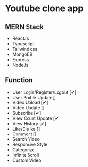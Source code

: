 # Youtube clone app

## MERN Stack

<ul>
    <li>ReactJs</li>
    <li>Typescript</li>
    <li>Tailwind css</li>
    <li>MongoDB</li>
    <li>Express</li>
    <li>NodeJs</li>
</ul>

## Function

<ul>
    <li>User Login/Register/Logout [✔]</li>
    <li>User Profile Update[]</li>
    <li>Video Upload [✔]</li>
    <li>Video Update []</li>
    <li>Subscribe [✔]</li>
    <li>View Count Update [✔]</li>
    <li>View History [✔]</li>
    <li>Like/Dislike []</li>
    <li>Comment []</li>
    <li>Search Video</li>
    <li>Responsive Style</li>
    <li>Categorize</li>
    <li>Infinite Scroll</li>
    <li>Custom Video</li>
</ul>
